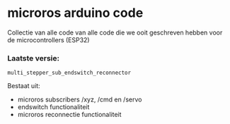 # microros arduino code
Collectie van alle code van alle code die we ooit geschreven hebben voor de microcontrollers (ESP32)
### Laatste versie:
```
multi_stepper_sub_endswitch_reconnector
```
Bestaat uit:
- microros subscribers /xyz, /cmd en /servo
- endswitch functionaliteit
- microros reconnectie functionaliteit
